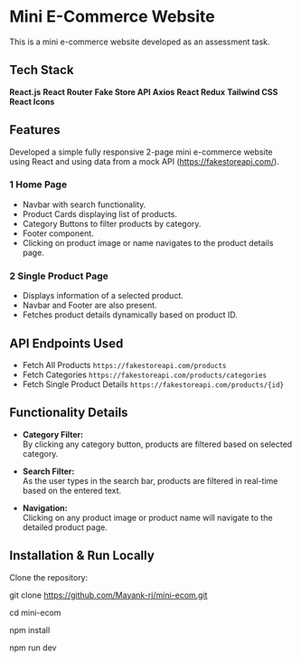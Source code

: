 # Mini E-Commerce Website

This is a mini e-commerce website developed as an assessment task.

## Tech Stack

**React.js**
**React Router**
**Fake Store API**
**Axios**
**React Redux** 
**Tailwind CSS**
**React Icons**

## Features

Developed a simple fully responsive 2-page mini e-commerce website using React and using data from a mock API (https://fakestoreapi.com/).

### 1 Home Page

- Navbar with search functionality.
- Product Cards displaying list of products.
- Category Buttons to filter products by category.
- Footer component.
- Clicking on product image or name navigates to the product details page.

### 2 Single Product Page

- Displays information of a selected product.
- Navbar and Footer are also present.
- Fetches product details dynamically based on product ID.

## API Endpoints Used

- Fetch All Products  `https://fakestoreapi.com/products`
- Fetch Categories  `https://fakestoreapi.com/products/categories` 
- Fetch Single Product Details  `https://fakestoreapi.com/products/{id}` 

## Functionality Details

- **Category Filter:**  
  By clicking any category button, products are filtered based on selected category.

- **Search Filter:**  
  As the user types in the search bar, products are filtered in real-time based on the entered text.

- **Navigation:**  
  Clicking on any product image or product name will navigate to the detailed product page.


## Installation & Run Locally

Clone the repository:

git clone https://github.com/Mayank-rj/mini-ecom.git

cd mini-ecom

npm install

npm run dev